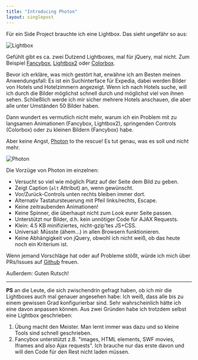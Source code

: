 ```yaml
---
title: "Introducing Photon"
layout: singlepost
---
```


Für ein Side Project brauchte ich eine Lightbox. Das sieht ungefähr so aus:

![Lightbox](http://www.noupe.com/wp-content/uploads/trans/images/slideshow-lightbox-scripts/8.jpg)

Gefühlt gibt es ca. zwei Dutzend Lightboxes, mal für jQuery, mal nicht. Zum Beispiel [Fancybox](http://fancyapps.com/fancybox/), [Lightbox2](http://lokeshdhakar.com/projects/lightbox2/) oder [Colorbox](http://www.jacklmoore.com/colorbox/).

Bevor ich erkläre, was mich gestört hat, erwähne ich am Besten meinen Anwendungsfall: Es ist ein Suchinterface für Expedia, dabei werden Bilder von Hotels und Hotelzimmern angezeigt. Wenn ich nach Hotels suche, will ich durch die Bilder möglichst schnell durch und möglichst viel von ihnen sehen. Schließlich werde ich mir sicher mehrere Hotels anschauen, die aber alle unter Umständen 50 Bilder haben.

Dann wundert es vermutlich nicht mehr, warum ich ein Problem mit zu langsamen Animationen (Fancybox, Lightbox2), springenden Controls (Colorbox) oder zu kleinen Bildern (Fancybox) habe.

Aber keine Angst, [Photon](http://prayerslayer.github.io/photon.js/) to the rescue! Es tut genau, was es soll und nicht mehr.

![Photon]( {{site.url}}/media/img/photonjs.png )

Die Vorzüge von Photon im einzelnen:

* Versucht so viel wie möglich Platz auf der Seite dem Bild zu geben.
* Zeigt Caption (``alt`` Attribut) an, wenn gewünscht.
* Vor/Zurück-Controls unten rechts bleiben immer dort.
* Alternativ Tastatursteuerung mit Pfeil links/rechts, Escape.
* Keine zeitraubenden Animationen!
* Keine Spinner, die überhaupt nicht zum Look eurer Seite passen.
* Unterstützt nur Bilder, d.h. kein unnötiger Code für AJAX Requests.
* Klein: 4.5 KB minifiziertes, nicht-gzip'tes JS+CSS.
* Universal: Müsste (ähem...) in allen Browsern funktionieren.
* Keine Abhängigkeit von jQuery, obwohl ich nicht weiß, ob das heute noch ein Kriterium ist.

Wenn jemand Vorschläge hat oder auf Probleme stößt, würde ich mich über PRs/Issues auf [Github](https://github.com/prayerslayer/photon.js) freuen.

Außerdem: Guten Rutsch!

---

**PS** an die Leute, die sich zwischendrin gefragt haben, ob ich mir die Lightboxes auch mal genauer angesehen habe: Ich weiß, dass alle bis zu einem gewissen Grad konfigurierbar sind. Sehr wahrscheinlich hätte ich eine davon anpassen können. Aus zwei Gründen habe ich trotzdem selbst eine Lightbox geschrieben:

1. Übung macht den Meister. Man lernt immer was dazu und so kleine Tools sind schnell geschrieben.
2. Fancybox unterstützt z.B. "images, HTML elements, SWF movies, Iframes and also Ajax requests". Ich brauche nur das erste davon und will den Code für den Rest nicht laden müssen.